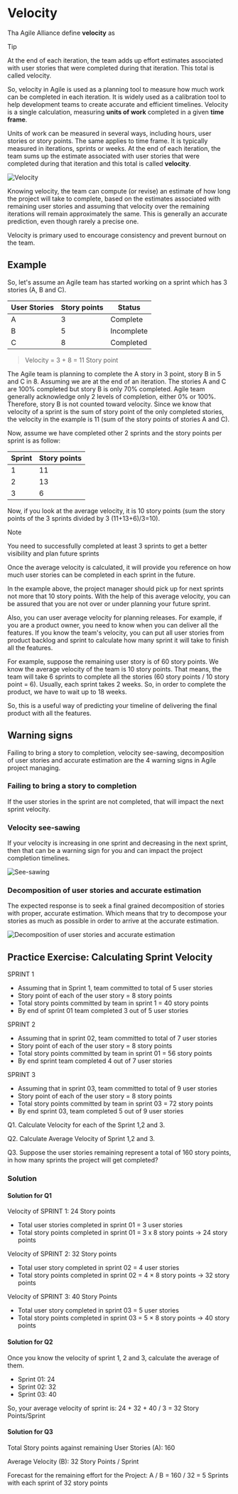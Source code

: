 # Velocity

Tha Agile Alliance define **velocity** as

>[!TIP]
> At the end of each iteration, the team adds up effort estimates associated with user stories that were completed during that iteration. This total is called velocity.

So, velocity in Agile is used as a planning tool to measure how much work can be completed in each iteration. It is widely used as a calibration tool to help development teams to create accurate and efficient timelines. Velocity is a single calculation, measuring **units of work** completed in a given **time frame**.

Units of work can be measured in several ways, including hours, user stories or story points. The same applies to time frame. It is typically measured in iterations, sprints or weeks. At the end of each iteration, the team sums up the estimate associated with user stories that were completed during that iteration and this total is called **velocity**.

![Velocity](../images/velocity.png)

Knowing velocity, the team can compute (or revise) an estimate of how long the project will take to complete, based on the estimates associated with remaining user stories and assuming that velocity over the remaining iterations will remain approximately the same. This is generally an accurate prediction, even though rarely a precise one.

Velocity is primary used to encourage consistency and prevent burnout on the team.

## Example

So, let's assume an Agile team has started working on a sprint which has 3 stories (A, B and C).

| User Stories | Story points | Status      |
|--------------|--------------|-------------|
| A            | 3            | Complete    |
| B            | 5            | Incomplete  |
| C            | 8            | Completed   |

> Velocity = 3 + 8 = 11 Story point

The Agile team is planning to complete the A story in 3 point, story B in 5 and C in 8. Assuming we are at the end of an iteration. The stories A and C are 100% completed but story B is only 70% completed. Agile team generally acknowledge only 2 levels of completion, either 0% or 100%. Therefore, story B is not counted toward velocity. Since we know that velocity of a sprint is the sum of story point of the only completed stories, the velocity in the example is 11 (sum of the story points of stories A and C).

Now, assume we have completed other 2 sprints and the story points per sprint is as follow:

| Sprint | Story points |
|--------|--------------|
| 1      | 11           |
| 2      | 13           |
| 3      | 6            |

Now, if you look at the average velocity, it is 10 story points (sum the story points of the 3 sprints divided by 3 (11+13+6)/3=10).

>[!NOTE]
> You need to successfully completed at least 3 sprints to get a better visibility and plan future sprints

Once the average velocity is calculated, it will provide you reference on how much user stories can be completed in each sprint in the future.

In the example above, the project manager should pick up for next sprints not more that 10 story points. With the help of this average velocity, you can be assured that you are not over or under planning your future sprint.

Also, you can user average velocity for planning releases. For example, if you are a product owner, you need to know when you can deliver all the features. If you know the team's velocity, you can put all user stories from product backlog and sprint to calculate how many sprint it will take to finish all the features.

For example, suppose the remaining user story is of 60 story points. We know the average velocity of the team is 10 story points. That means, the team will take 6 sprints to complete all the stories (60 story points / 10 story point = 6). Usually, each sprint takes 2 weeks. So, in order to complete the product, we have to wait up to 18 weeks.

So, this is a useful way of predicting your timeline of delivering the final product with all the features.

## Warning signs

Failing to bring a story to completion, velocity see-sawing, decomposition of user stories and accurate estimation are the 4 warning signs in Agile project managing.

### Failing to bring a story to completion

If the user stories in the sprint are not completed, that will impact the next sprint velocity.

### Velocity see-sawing

If your velocity is increasing in one sprint and decreasing in the next sprint, then that can be a warning sign for you and can impact the project completion timelines.

![See-sawing](../images/see-sawing.png)

### Decomposition of user stories and accurate estimation

The expected response is to seek a final grained decomposition of stories with proper, accurate estimation. Which means that try to decompose your stories as much as possible in order to arrive at the accurate estimation.

![Decomposition of user stories and accurate estimation](../images/decomposition-estimation.png)

## Practice Exercise: Calculating Sprint Velocity
SPRINT 1
- Assuming that in Sprint 1, team committed to total of 5 user stories
- Story point of each of the user story = 8 story points
- Total story points committed by team in sprint 1 = 40 story points
- By end of sprint 01 team completed 3 out of 5 user stories

SPRINT 2
- Assuming that in sprint 02, team committed to total of 7 user stories
- Story point of each of the user story = 8 story points
- Total story points committed by team in sprint 01 = 56 story points
- By end sprint team completed 4 out of 7 user stories

SPRINT 3
- Assuming that in sprint 03, team committed to total of 9 user stories
- Story point of each of the user story = 8 story points
- Total story points committed by team in sprint 03 = 72 story points
- By end sprint 03, team completed 5 out of 9 user stories

Q1. Calculate Velocity for each of the Sprint 1,2 and 3.

Q2. Calculate Average Velocity of Sprint 1,2 and 3.

Q3. Suppose the user stories remaining represent a total of 160 story points, in how many sprints the project will get completed?

### Solution

#### Solution for Q1

Velocity of SPRINT 1: 24 Story points

- Total user stories completed in sprint 01 = 3 user stories
- Total story points completed in sprint 01 = 3 x 8 story points -> 24 story points

Velocity of SPRINT 2: 32 Story points

- Total user story completed in sprint 02 = 4 user stories
- Total story points completed in sprint 02 = 4 × 8 story points -> 32 story points

Velocity of SPRINT 3: 40 Story Points

- Total user story completed in sprint 03 = 5 user stories
- Total story points completed in sprint 03 = 5 × 8 story points -> 40 story points

#### Solution for Q2
Once you know the velocity of sprint 1, 2 and 3, calculate the average of them.

- Sprint 01: 24
- Sprint 02: 32
- Sprint 03: 40

So, your average velocity of sprint is: 24 + 32 + 40 / 3 = 32 Story Points/Sprint

#### Solution for Q3
Total Story points against remaining User Stories (A): 160

Average Velocity (B): 32 Story Points / Sprint

Forecast for the remaining effort for the Project: A / B = 160 / 32
 = 5 Sprints with each sprint of 32 story points
